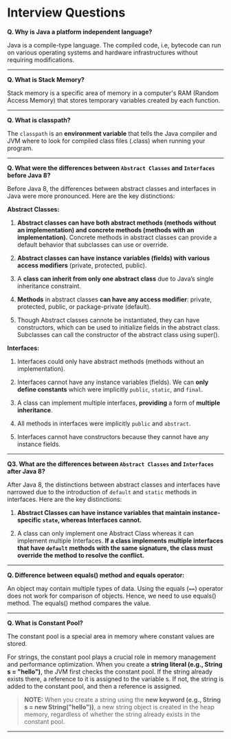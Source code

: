 # Interview Questions

**Q. Why is Java a platform independent language?**

Java is a compile-type language. The compiled code, i.e, bytecode can run on various operating systems and hardware infrastructures without requiring modifications.

---

**Q. What is Stack Memory?**

Stack memory is a specific area of memory in a computer's RAM (Random Access Memory) that stores temporary variables created by each function.

---

**Q. What is classpath?**

The `classpath` is an **environment variable** that tells the Java compiler and JVM where to look for compiled class files (.class) when running your program.

---

**Q. What were the differences between `Abstract Classes` and `Interfaces` before Java 8?**

Before Java 8, the differences between abstract classes and interfaces in Java were more pronounced. Here are the key distinctions:

**Abstract Classes:**

1. **Abstract classes can have both abstract methods (methods without an implementation) and concrete methods (methods with an implementation).** Concrete methods in abstract classes can provide a default behavior that subclasses can use or override.

2. **Abstract classes can have instance variables (fields) with various access modifiers** (private, protected, public).

3. A **class can inherit from only one abstract class** due to Java’s single inheritance constraint.

4. **Methods** in abstract classes **can have any access modifier**: private, protected, public, or package-private (default).

5. Though Abstract classes cannote be instantiated, they can have constructors, which can be used to initialize fields in the abstract class. Subclasses can call the constructor of the abstract class using super().

**Interfaces:**

1. Interfaces could only have abstract methods (methods without an implementation).

2. Interfaces cannot have any instance variables (fields). We can **only define constants** which were implicitly `public`, `static`, and `final`.

3. A class can implement multiple interfaces, **providing** a form of **multiple inheritance**.

4. All methods in interfaces were implicitly `public` and `abstract`.

5. Interfaces cannot have constructors because they cannot have any instance fields.

---

**Q3. What are the differences between `Abstract Classes` and `Interfaces` after Java 8?**

After Java 8, the distinctions between abstract classes and interfaces have narrowed due to the introduction of `default` and `static` methods in interfaces. Here are the key distinctions:

1. **Abstract Classes can have instance variables that maintain instance-specific `state`, whereas Interfaces cannot.**

2. A class can only implement one Abstract Class whereas it can implement multiple Interfaces. **If a class implements multiple interfaces that have `default` methods with the same signature, the class must override the method to resolve the conflict.**

---

**Q. Difference between equals() method and equals operator:**

An object may contain multiple types of data. Using the equals (`==`) operator does not work for comparison of objects. Hence, we need to use equals() method. The equals() method compares the value.

---

**Q. What is Constant Pool?**

The constant pool is a special area in memory where constant values are stored.

For strings, the constant pool plays a crucial role in memory management and performance optimization. When you create a **string literal (e.g., String s = "hello")**, the JVM first checks the constant pool. If the string already exists there, a reference to it is assigned to the variable s. If not, the string is added to the constant pool, and then a reference is assigned.

> **NOTE:** When you create a string using the **new keyword (e.g., String s = new String("hello"))**, a new string object is created in the heap memory, regardless of whether the string already exists in the constant pool.

---
